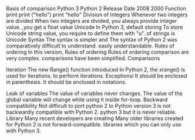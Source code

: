 
Basis of comparison     Python 3                                        Python 2
Release Date                2008                                                                    2000
Function print          print ("hello")                                                         print "hello"
Division of Integers    Whenever two integers are divided            When two integers are divided, you always provide integer value.
                        ,you get a float value
Unicode                 In Python 3, default storing                 To store Unicode string value, you require to define them with "u".
                        of strings is Unicode
Syntax                  The syntax is simpler and                    The syntax of Python 2 was comparatively difficult to understand.
                        easily understandable.
Rules of ordering       In this version, Rules of ordering           Rules of ordering comparison are very complex.
                        comparisons have been simplified.
Comparisons

Iteration               The new Range() function introduced          In Python 2, the xrange() is used for iterations.
                        to perform iterations.
Exceptionsi             It should be enclosed in parenthesis.        It should be enclosed in notations.

Leak of variables       The value of variables never changes.        The value of the global variable will change while using it inside for-loop.
Backward compatibility  Not difficult to port python 2 to            Python version 3 is not backwardly compatible with Python 2.
                        python 3 but it is never reliable.
Library                 Many recent developers are creating           Many older libraries created for Python 2 is not forward-compatible.
                        libraries which you can only use
                        with Python 3.
